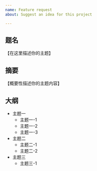 ```yaml
---
name: Feature request
about: Suggest an idea for this project

---
```


## 题名
【在这里描述你的主题】
## 摘要
【概要性描述你的主题内容】
## 大纲
- 主题一
   - 主题一-1
   - 主题一-2
   - 主题一-3
- 主题二
   - 主题二-1
   - 主题二-2
- 主题三
   - 主题三-1 
